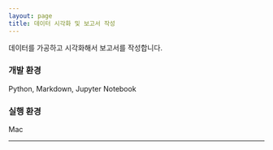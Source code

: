 ```yaml
---
layout: page
title: 데이터 시각화 및 보고서 작성
---
```


데이터를 가공하고 시각화해서 보고서를 작성합니다.  

### 개발 환경
Python, Markdown, Jupyter Notebook  

### 실행 환경
Mac  

---

